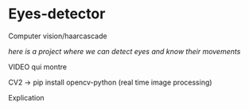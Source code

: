 # Eyes-detector

Computer vision/haarcascade

<em>here is a project where we can detect eyes and know their movements</em>


VIDEO qui montre




CV2 -> pip install opencv-python (real time image processing)







Explication

